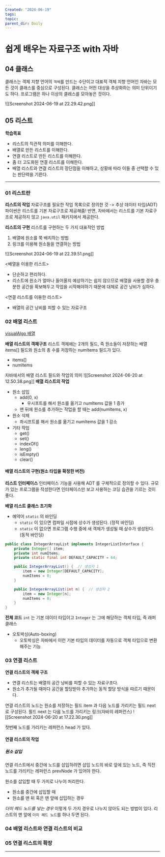 ```yaml
---
Created: "2024-06-19"
tags: 
topic: 
parent_dir: Daily
---
```

# 쉽게 배우는 자료구조 with 자바
## 04 클래스
클래스는 객체 지향 언어의 `객체`를 만드는 수단이고 대표적 객체 지향 언어인 자바는 모든 것이 클래스를 중심으로 구성된다. 클래스는 어떤 대상을 추상화하는 의미 단위이기도 하다. 프로그램은 하나 이상의 클래스를 모아놓은 것이다. 

![[Screenshot 2024-06-19 at 22.29.42.png]]
## 05 리스트
**학습목표**
- 리스트의 직관적 의미를 이해한다.
- 배열로 만든 리스트를 이해한다. 
- 연결 리스트로 만든 리스트를 이해한다.
- 좀 더 고도화된 연결 리스트를 이해한다.
- 배열 리스트와 연결 리스트의 장단점을 이해하고, 상황에 따라 이들 중 선택할 수 있는 판단력을 기른다. 
---
### 01 리스트란
**리스트의 작업**
자료구조를 필요한 작업 목록으로 정의한 것 -> 추상 데이터 타입(ADT)
파이썬은 리스트를 기본 자료구조로 제공해줌!
반면, 자바에서는 리스트를 기본 자료구조로 제공하지 않고 `java.util` 패키지에서 제공한다.

**리스트의 구현**
리스트를 구현하는 두 가지 대표적인 방법
1. 배열에 원소를 쭉 배치하는 방법
2. 링크를 이용해 원소들을 연결하는 방법
   
![[Screenshot 2024-06-19 at 22.39.51.png]]

<배열을 이용한 리스트>
- 단순하고 편리하다.
- 리스트에 원소가 얼마나 들어올지 예상하기는 쉽지 않으므로 배열을 사용할 경우 충분한 공간을 확보해두고 작업을 시작해야하기 때문에 대체로 공간 낭비가 심하다.

<연결 리스트를 이용한 리스트>
- 배열의 공간 낭비를 피할 수 있는 자료구조
### 02 배열 리스트
[visualAlgo 배열](https://visualgo.net/en/array)

**배열 리스트의 객체구조**
리스트 객체에는 2개의 필드, 즉 원소들이 저장하는 배열 items[] 필드와 원소의 총 수를 저장하는 numItems 필드가 있다.
- items[]
- numItems

자바에서의 배열 리스트 필드와 작업의 의미
![[Screenshot 2024-06-20 at 12.50.38.png]]
**배열 리스트의 작업**
- 원소 삽입
	- add(0, x)
		- 우시프트를 해서 원소를 옮기고  numItems 값을 1 증가
	- 맨 뒤에 원소를 추가하는 작업을 할 때는 add(numItems, x)
- 원소 삭제
	- 좌시프트를 해서 원소를 옮기고 numItems 값을 1 감소
- 기타 작업
	- get()
	- set()
	- indexOf()
	- leng()
	- isEmpty()
	- clear()
#### 배열 리스트의 구현(원소 타입을 확정한 버전)
**리스트 인터페이스**
인터페이스 기능을 사용해 ADT 를 구체적으로 정의할 수 있다.
규모가 있는 프로그램을 작성한다면 인터페이스만 보고 사용하는 코딩 습관을 기르는 것이 좋다.

**배열 리스트 클래스 초기화**
- 예약어 `static` 의 바인딩
	- `static` 이 있으면 컴파일 시점에 상수가 생성된다. (정적 바인딩)
	- `static` 이 없으면 프로그램 수행 중에 새 객체가 생성될 때 상수가 생성된다. (동적 바인딩)
```java
public class IntegerArrayList implements IntegerListInterface {
    private Integer[] item;
    private int numItems;
    private static final int DEFAULT_CAPACITY = 64;

    public IntegerArrayList() {  // 생성자 1
        item = new Integer[DEFAULT_CAPACITY];
        numItems = 0;
    }

    public IntegerArrayList(int n) {  // 생성자 2
        item = new Integer[n];
        numItems = 0;
    }
}
```

**전체 코드**
`int` 는 기본 데이터 타입이고 `Integer` 는 그에 해당하는 객체 타입, 즉 래퍼 클래스

- 오토박싱(Auto-boxing)
	- 오토박싱은 자바에서 이런 기본 타입의 데이터를 자동으로 객체 타입으로 변환해주는 기능

### 03 연결 리스트
**연결 리스트의 객체 구조**
- 연결 리스트는 배열의 공간 낭비를 피할 수 있는 자료구조다. 
- 원소가 추가될 때마다 공간을 할당받아 추가하는 동적 할당 방식을 따르기 때문이다. 

연결 리스트의 노드는 원소를 저장하는 필드 item 과 다음 노드를 가리키는 필드 next 로 구성된다. 
필드 next 는 다음 노드를 가리키는 링크(자바의 레퍼런스)
![[Screenshot 2024-06-20 at 17.22.30.png]]

첫번째 노드를 가리키는 레퍼런스 head 가 있다.
#### 연결 리스트의 작업
##### 원소 삽입
연결 리스트에서 중간에 노드를 삽입하려면 삽입 노드의 바로 앞에 있는 노드, 즉 직전 노드를 가리키는 레퍼런스 prevNode 가 있어야 한다. 

원소를 삽입할 때 두 가지로 나누어 처리한다. 
- 원소를 중간에 삽입할 때
- 원소를 맨 뒤 혹은 맨 앞에 삽입하는 경우

*더미 헤드 노드를 넣는 경우*
이렇게 두 가지 경우로 나누지 않아도 되는 방법이 있다. 리스트의 맨 앞에 `더미 헤드 노드`를 하나 두면 된다.

### 04 배열 리스트와 연결 리스트의 비교


### 05 연결 리스트의 확장


****